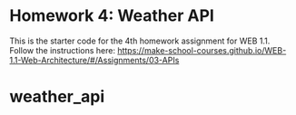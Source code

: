 # Homework 4: Weather API

This is the starter code for the 4th homework assignment for WEB 1.1. Follow the instructions here: https://make-school-courses.github.io/WEB-1.1-Web-Architecture/#/Assignments/03-APIs
# weather_api
